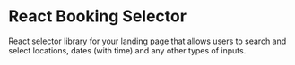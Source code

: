 # React Booking Selector
React selector library for your landing page that allows users to search and select locations, dates (with time) and any other types of inputs.

